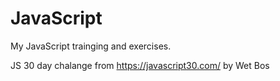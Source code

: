# JavaScript

My JavaScript trainging and exercises.

JS 30 day chalange from https://javascript30.com/ by Wet Bos
